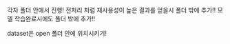 각자 폴더 안에서 진행! 
전처리 처럼 재사용성이 높은 결과를 얻을시 폴더 밖에 추가!! 
모델 학습완료시에도 폴더 밖에 추가!! 

dataset은 open 폴더 안에 위치시키기! 
